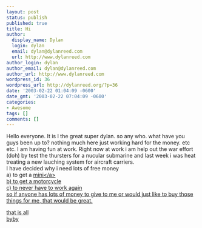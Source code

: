 ```yaml
---
layout: post
status: publish
published: true
title: Hi
author:
  display_name: Dylan
  login: dylan
  email: dylan@dylanreed.com
  url: http://www.dylanreed.com
author_login: dylan
author_email: dylan@dylanreed.com
author_url: http://www.dylanreed.com
wordpress_id: 36
wordpress_url: http://dylanreed.org/?p=36
date: '2003-02-22 01:04:09 -0600'
date_gmt: '2003-02-22 07:04:09 -0600'
categories:
- Awesome
tags: []
comments: []
---
```

<p>Hello everyone. It is I the great super dylan. so any who. what have you guys been up to? nothing much here just working hard for the money. etc etc. I am having fun at work. Right now at work i am help out the war effort (doh) by test the thursters for a nucular submarine and last week i was heat treating a new lauching system for aircraft carriers.<br />
I have decided why i need lots of free money<br />
 a) to get a  <a href="http:&#47;&#47;www.miniusa.com">mini<&#47;a><br />
 b) to get a motorcycle<br />
 c) to never have to work again<br />
so if anyone has lots of money to give to me or would just like to buy those things for me, that would be great.</p>
<p>that is all<br />
byby</p>
